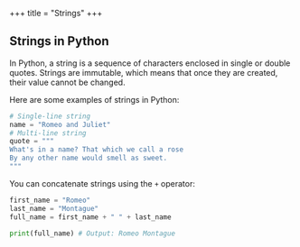 +++
title = "Strings"
+++

## Strings in Python

In Python, a string is a sequence of characters enclosed in single or double quotes. Strings are immutable, which means that once they are created, their value cannot be changed.

Here are some examples of strings in Python:

```python
# Single-line string
name = "Romeo and Juliet"
# Multi-line string
quote = """
What's in a name? That which we call a rose
By any other name would smell as sweet.
"""
```

You can concatenate strings using the `+` operator:

```python
first_name = "Romeo"
last_name = "Montague"
full_name = first_name + " " + last_name

print(full_name) # Output: Romeo Montague
```
